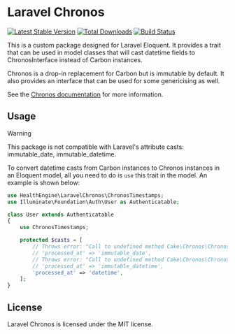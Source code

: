 # Laravel Chronos

[![Latest Stable Version](https://poser.pugx.org/healthengine/laravel-chronos/version)](https://packagist.org/packages/healthengine/laravel-chronos)
[![Total Downloads](https://poser.pugx.org/healthengine/laravel-chronos/downloads)](https://packagist.org/packages/healthengine/laravel-chronos)
[![Build Status](https://travis-ci.com/HealthEngineAU/laravel-chronos.svg?branch=master)](https://travis-ci.com/HealthEngineAU/laravel-chronos)

This is a custom package designed for Laravel Eloquent. It provides a trait that can be used in model classes that will
cast datetime fields to ChronosInterface instead of Carbon instances.

Chronos is a drop-in replacement for Carbon but is immutable by default. It also provides an interface that can be used
for some genericising as well.

See the [Chronos documentation](https://book.cakephp.org/3.0/en/chronos.html) for more information.

## Usage

> [!WARNING]
> This package is not compatible with Laravel's attribute casts: immutable_date, immutable_datetime.

To convert datetime casts from Carbon instances to Chronos instances in an Eloquent model, all you need to do is `use`
this trait in the model. An example is shown below:

```php
use HealthEngine\LaravelChronos\ChronosTimestamps;
use Illuminate\Foundation\Auth\User as Authenticatable;

class User extends Authenticatable
{
    use ChronosTimestamps;

    protected $casts = [
        // Throws error: "Call to undefined method Cake\Chronos\Chronos::toImmutable()"
        // 'processed_at' => 'immutable_date',
        // Throws error: "Call to undefined method Cake\Chronos\Chronos::toImmutable()"
        // 'processed_at' => 'immutable_datetime',
        'processed_at' => 'datetime',
    ];
}
```

## License

Laravel Chronos is licensed under the MIT license.
